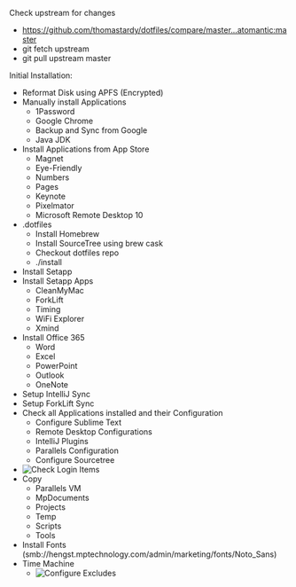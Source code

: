 Check upstream for changes
* https://github.com/thomastardy/dotfiles/compare/master...atomantic:master
* git fetch upstream
* git pull upstream master

Initial Installation:
* Reformat Disk using APFS (Encrypted)
* Manually install Applications
   * 1Password
   * Google Chrome
   * Backup and Sync from Google
   * Java JDK
* Install Applications from App Store
   * Magnet
   * Eye-Friendly
   * Numbers
   * Pages
   * Keynote
   * Pixelmator
   * Microsoft Remote Desktop 10
* .dotfiles
   * Install Homebrew
   * Install SourceTree using brew cask
   * Checkout dotfiles repo
   * ./install
* Install Setapp
* Install Setapp Apps
   * CleanMyMac
   * ForkLift
   * Timing
   * WiFi Explorer
   * Xmind
* Install Office 365
   * Word
   * Excel
   * PowerPoint
   * Outlook
   * OneNote
* Setup IntelliJ Sync
* Setup ForkLift Sync
* Check all Applications installed and their Configuration
   * Configure Sublime Text
   * Remote Desktop Configurations
   * IntelliJ Plugins
   * Parallels Configuration
   * Configure Sourcetree
* ![Check Login Items](https://raw.githubusercontent.com/thomastardy/dotfiles/master/img/login-items.png)
* Copy
   * Parallels VM
   * MpDocuments
   * Projects
   * Temp
   * Scripts
   * Tools
* Install Fonts (smb://hengst.mptechnology.com/admin/marketing/fonts/Noto_Sans)
* Time Machine
   * ![Configure Excludes](https://raw.githubusercontent.com/thomastardy/dotfiles/master/img/time-machine-excludes.png)
